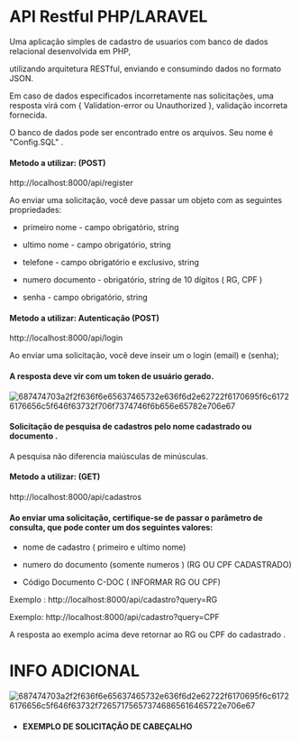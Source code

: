 # API Restful PHP/LARAVEL

Uma aplicação simples de cadastro de usuarios com banco de dados relacional desenvolvida em PHP,

utilizando arquitetura RESTful, enviando e consumindo dados no formato JSON.


Em caso de dados especificados incorretamente nas solicitações, uma resposta virá com 
{ Validation-error ou Unauthorized }, validação incorreta fornecida.


O banco de dados pode ser encontrado entre os arquivos. Seu nome é "Config.SQL" .

#### Metodo a utilizar: (POST)  

http://localhost:8000/api/register

Ao enviar uma solicitação, você deve passar um objeto com as seguintes propriedades:

- primeiro nome - campo obrigatório, string


- ultimo nome - campo obrigatório, string


- telefone - campo obrigatório e exclusivo, string


- numero documento - obrigatório, string de 10 dígitos ( RG, CPF )


- senha - campo obrigatório, string


#### Metodo a utilizar: Autenticação (POST)


http://localhost:8000/api/login

Ao enviar uma solicitação, você deve inseir um o login (email) e (senha);

#### A resposta deve vir com um token de usuário gerado.

![687474703a2f2f636f6e65637465732e636f6d2e62722f6170695f6c61726176656c5f646f63732f706f7374746f6b656e65782e706e67](https://user-images.githubusercontent.com/107967231/176337018-ee45ba9c-6c4d-4450-a90e-be6b57a03399.png)





#### Solicitação de pesquisa de cadastros pelo nome cadastrado ou documento .

A pesquisa não diferencia maiúsculas de minúsculas.

#### Metodo a utilizar: (GET)  
http://localhost:8000/api/cadastros

#### Ao enviar uma solicitação, certifique-se de passar o parâmetro de consulta, que pode conter um dos seguintes valores:

- nome de cadastro ( primeiro e ultimo nome)

- numero do documento (somente numeros ) (RG OU CPF CADASTRADO)

- Código Documento C-DOC ( INFORMAR RG OU CPF)

Exemplo :
http://localhost:8000/api/cadastro?query=RG

Exemplo: http://localhost:8000/api/cadastro?query=CPF

A resposta ao exemplo acima deve retornar ao RG ou CPF do cadastrado .

# INFO ADICIONAL

![687474703a2f2f636f6e65637465732e636f6d2e62722f6170695f6c61726176656c5f646f63732f726571756573746865616465722e706e67](https://user-images.githubusercontent.com/107967231/176339224-f261b38c-72c1-43a5-86ca-028ea2379fa5.png)

- #### EXEMPLO DE SOLICITAÇÃO DE CABEÇALHO



